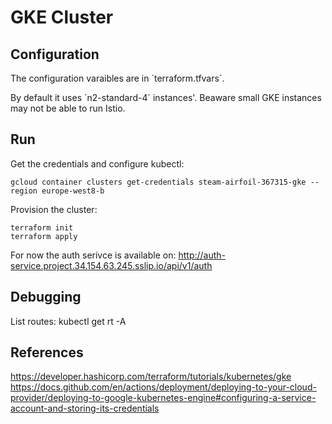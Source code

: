 # GKE Cluster


## Configuration

The configuration varaibles are in ´terraform.tfvars´.

By default it uses ´n2-standard-4´ instances'. Beaware small GKE instances may not be able to run Istio.


## Run

Get the credentials and configure kubectl:
```
gcloud container clusters get-credentials steam-airfoil-367315-gke --region europe-west8-b
```

Provision the cluster:
```
terraform init
terraform apply
```

For now the auth serivce is available on: http://auth-service.project.34.154.63.245.sslip.io/api/v1/auth


## Debugging

List routes: kubectl get rt -A


## References

https://developer.hashicorp.com/terraform/tutorials/kubernetes/gke
https://docs.github.com/en/actions/deployment/deploying-to-your-cloud-provider/deploying-to-google-kubernetes-engine#configuring-a-service-account-and-storing-its-credentials

